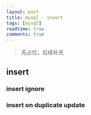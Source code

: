 ```yaml
---
layout: post
title: mysql - insert
tags: [mysql]
readtime: true
comments: true
---
```


> 先占位，后续补充 

## insert

### insert ignore
### insert on duplicate update